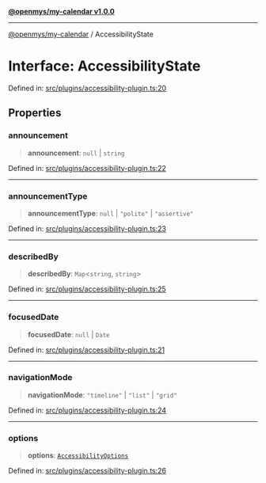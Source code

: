 [**@openmys/my-calendar v1.0.0**](../README.md)

***

[@openmys/my-calendar](../globals.md) / AccessibilityState

# Interface: AccessibilityState

Defined in: [src/plugins/accessibility-plugin.ts:20](https://github.com/openmys/my-calendar/blob/96ebce4306bfb6a4ab4c4297a9b422c56933c5da/src/plugins/accessibility-plugin.ts#L20)

## Properties

### announcement

> **announcement**: `null` \| `string`

Defined in: [src/plugins/accessibility-plugin.ts:22](https://github.com/openmys/my-calendar/blob/96ebce4306bfb6a4ab4c4297a9b422c56933c5da/src/plugins/accessibility-plugin.ts#L22)

***

### announcementType

> **announcementType**: `null` \| `"polite"` \| `"assertive"`

Defined in: [src/plugins/accessibility-plugin.ts:23](https://github.com/openmys/my-calendar/blob/96ebce4306bfb6a4ab4c4297a9b422c56933c5da/src/plugins/accessibility-plugin.ts#L23)

***

### describedBy

> **describedBy**: `Map`\<`string`, `string`\>

Defined in: [src/plugins/accessibility-plugin.ts:25](https://github.com/openmys/my-calendar/blob/96ebce4306bfb6a4ab4c4297a9b422c56933c5da/src/plugins/accessibility-plugin.ts#L25)

***

### focusedDate

> **focusedDate**: `null` \| `Date`

Defined in: [src/plugins/accessibility-plugin.ts:21](https://github.com/openmys/my-calendar/blob/96ebce4306bfb6a4ab4c4297a9b422c56933c5da/src/plugins/accessibility-plugin.ts#L21)

***

### navigationMode

> **navigationMode**: `"timeline"` \| `"list"` \| `"grid"`

Defined in: [src/plugins/accessibility-plugin.ts:24](https://github.com/openmys/my-calendar/blob/96ebce4306bfb6a4ab4c4297a9b422c56933c5da/src/plugins/accessibility-plugin.ts#L24)

***

### options

> **options**: [`AccessibilityOptions`](AccessibilityOptions.md)

Defined in: [src/plugins/accessibility-plugin.ts:26](https://github.com/openmys/my-calendar/blob/96ebce4306bfb6a4ab4c4297a9b422c56933c5da/src/plugins/accessibility-plugin.ts#L26)
